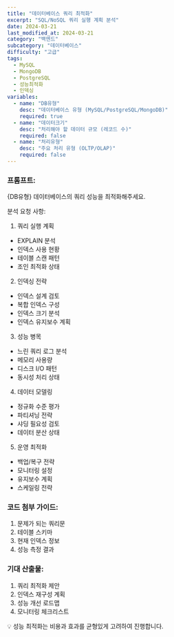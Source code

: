 ```yaml
---
title: "데이터베이스 쿼리 최적화"
excerpt: "SQL/NoSQL 쿼리 실행 계획 분석"
date: 2024-03-21
last_modified_at: 2024-03-21
category: "백엔드"
subcategory: "데이터베이스"
difficulty: "고급"
tags: 
  - MySQL
  - MongoDB
  - PostgreSQL
  - 성능최적화
  - 인덱싱
variables:
  - name: "DB유형"
    desc: "데이터베이스 유형 (MySQL/PostgreSQL/MongoDB)"
    required: true
  - name: "데이터크기"
    desc: "처리해야 할 데이터 규모 (레코드 수)"
    required: false
  - name: "처리유형"
    desc: "주요 처리 유형 (OLTP/OLAP)"
    required: false
---
```


### 프롬프트:
{DB유형} 데이터베이스의 쿼리 성능을 최적화해주세요.

분석 요청 사항:

1. 쿼리 실행 계획
- EXPLAIN 분석
- 인덱스 사용 현황
- 테이블 스캔 패턴
- 조인 최적화 상태

2. 인덱싱 전략
- 인덱스 설계 검토
- 복합 인덱스 구성
- 인덱스 크기 분석
- 인덱스 유지보수 계획

3. 성능 병목
- 느린 쿼리 로그 분석
- 메모리 사용량
- 디스크 I/O 패턴
- 동시성 처리 상태

4. 데이터 모델링
- 정규화 수준 평가
- 파티셔닝 전략
- 샤딩 필요성 검토
- 데이터 분산 상태

5. 운영 최적화
- 백업/복구 전략
- 모니터링 설정
- 유지보수 계획
- 스케일링 전략

### 코드 첨부 가이드:
1. 문제가 되는 쿼리문
2. 테이블 스키마
3. 현재 인덱스 정보
4. 성능 측정 결과

### 기대 산출물:
1. 쿼리 최적화 제안
2. 인덱스 재구성 계획
3. 성능 개선 로드맵
4. 모니터링 체크리스트

💡 성능 최적화는 비용과 효과를 균형있게 고려하여 진행합니다. 
